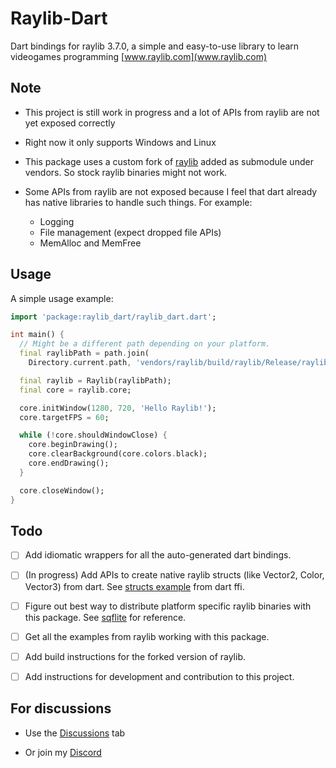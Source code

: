 # Raylib-Dart

Dart bindings for raylib 3.7.0, a simple and easy-to-use library to learn videogames programming [www.raylib.com](www.raylib.com)

## Note

- This project is still work in progress and a lot of APIs from raylib are not yet exposed correctly

- Right now it only supports Windows and Linux

- This package uses a custom fork of [raylib](https://github.com/ufrshubham/raylib) added as submodule under vendors. So stock raylib binaries might not work.

- Some APIs from raylib are not exposed because I feel that dart already has native libraries to handle such things. For example:

  - Logging
  - File management (expect dropped file APIs)
  - MemAlloc and MemFree

## Usage

A simple usage example:

```dart
import 'package:raylib_dart/raylib_dart.dart';

int main() {
  // Might be a different path depending on your platform.
  final raylibPath = path.join(
    Directory.current.path, 'vendors/raylib/build/raylib/Release/raylib.dll');

  final raylib = Raylib(raylibPath);
  final core = raylib.core;

  core.initWindow(1280, 720, 'Hello Raylib!');
  core.targetFPS = 60;

  while (!core.shouldWindowClose) {
    core.beginDrawing();
    core.clearBackground(core.colors.black);
    core.endDrawing();
  }

  core.closeWindow();
}
```

## Todo

- [ ] Add idiomatic wrappers for all the auto-generated dart bindings.

- [ ] (In progress) Add APIs to create native raylib structs (like Vector2, Color, Vector3) from dart. See [structs example](https://github.com/dart-lang/samples/tree/master/ffi/structs) from dart ffi.

- [ ] Figure out best way to distribute platform specific raylib binaries with this package. See [sqflite](https://github.com/tekartik/sqflite/tree/master/sqflite_common_ffi) for reference.

- [ ] Get all the examples from raylib working with this package.

- [ ] Add build instructions for the forked version of raylib.

- [ ] Add instructions for development and contribution to this project.

## For discussions

- Use the [Discussions](https://github.com/ufrshubham/raylib-dart/discussions) tab

- Or join my [Discord](https://discord.gg/6xZ4ycWSYB)

